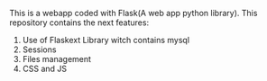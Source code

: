 This is a webapp coded with Flask(A web app python library). This repository contains the next features:
1. Use of Flaskext Library witch contains mysql
2. Sessions
3. Files management
4. CSS and JS

